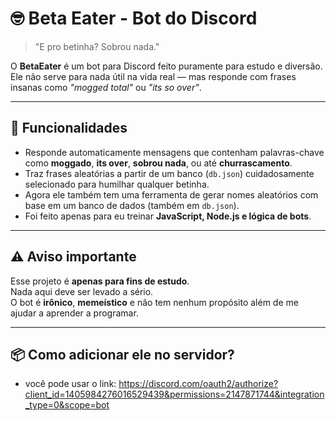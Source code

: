 # 🤓 Beta Eater - Bot do Discord

> "E pro betinha? Sobrou nada."  

O **BetaEater** é um bot para Discord feito puramente para estudo e diversão.  
Ele não serve para nada útil na vida real — mas responde com frases insanas como *"mogged total"* ou *"its so over"*.  

---

## 🚀 Funcionalidades
- Responde automaticamente mensagens que contenham palavras-chave como **moggado**, **its over**, **sobrou nada**, ou até **churrascamento**.
- Traz frases aleatórias a partir de um banco (`db.json`) cuidadosamente selecionado para humilhar qualquer betinha.
- Agora ele também tem uma ferramenta de gerar nomes aleatórios com base em um banco de dados (também em `db.json`).
- Foi feito apenas para eu treinar **JavaScript, Node.js e lógica de bots**.  
---

## ⚠️ Aviso importante
Esse projeto é **apenas para fins de estudo**.  
Nada aqui deve ser levado a sério.  
O bot é **irônico**, **memeístico** e não tem nenhum propósito além de me ajudar a aprender a programar.  

---

## 📦 Como adicionar ele no servidor?
* você pode usar o link:  https://discord.com/oauth2/authorize?client_id=1405984276016529439&permissions=2147871744&integration_type=0&scope=bot
